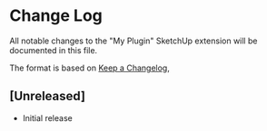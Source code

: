 # Change Log

All notable changes to the "My Plugin" SketchUp extension will be documented
in this file.

The format is based on [Keep a Changelog](https://keepachangelog.com/),

## [Unreleased]

- Initial release
